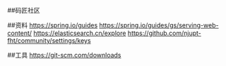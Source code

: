 ##码匠社区

##资料
https://spring.io/guides 
https://spring.io/guides/gs/serving-web-content/ 
https://elasticsearch.cn/explore 
https://github.com/njupt-fht/community/settings/keys

##工具
https://git-scm.com/downloads